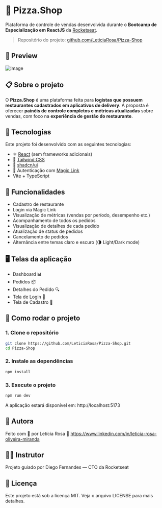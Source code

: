 # 🍕 Pizza.Shop

Plataforma de controle de vendas desenvolvida durante o **Bootcamp de Especialização em ReactJS** da [Rocketseat](https://www.rocketseat.com.br/).

> Repositório do projeto: [github.com/LeticiaRosa/Pizza-Shop](https://github.com/LeticiaRosa/Pizza-Shop)

## 📸 Preview

![image](https://github.com/user-attachments/assets/e717e417-edd4-4bca-9a16-95d77f6e5ac8)

## 📋 Sobre o projeto

O **Pizza.Shop** é uma plataforma feita para **logistas que possuem restaurantes cadastrados em aplicativos de delivery**. A proposta é oferecer **painéis de controle completos e métricas atualizadas** sobre vendas, com foco na **experiência de gestão do restaurante**.

## 🧪 Tecnologias

Este projeto foi desenvolvido com as seguintes tecnologias:

- ⚛️ [React](https://reactjs.org/) (sem frameworks adicionais)
- 💨 [Tailwind CSS](https://tailwindcss.com/)
- 🧩 [shadcn/ui](https://ui.shadcn.dev/)
- 🔐 Autenticação com [Magic Link](https://magic.link/)
- Vite + TypeScript

## 🎯 Funcionalidades

- Cadastro de restaurante
- Login via Magic Link
- Visualização de métricas (vendas por período, desempenho etc.)
- Acompanhamento de todos os pedidos
- Visualização de detalhes de cada pedido
- Atualização de status de pedidos
- Cancelamento de pedidos
- Alternância entre temas claro e escuro (🌗 Light/Dark mode)

## 🖥️ Telas da aplicação

- Dashboard 📊  
- Pedidos 📦  
- Detalhes do Pedido 🔍  
- Tela de Login 🔐  
- Tela de Cadastro 📝  

## 🚀 Como rodar o projeto

### 1. Clone o repositório

```bash
git clone https://github.com/LeticiaRosa/Pizza-Shop.git
cd Pizza-Shop
```

### 2. Instale as dependências
```bash
npm install
```
### 3. Execute o projeto
```bash
npm run dev
```

A aplicação estará disponível em: http://localhost:5173

## 👤 Autora
Feito com 💙 por Letícia Rosa
📧 https://www.linkedin.com/in/leticia-rosa-oliveira-miranda

## 👨‍🏫 Instrutor
Projeto guiado por Diego Fernandes — CTO da Rocketseat

## 📄 Licença
Este projeto está sob a licença MIT. Veja o arquivo LICENSE para mais detalhes.
